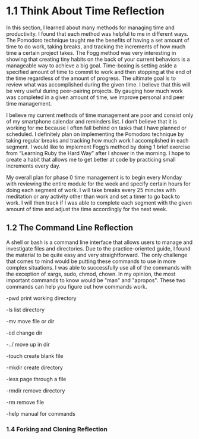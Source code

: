 # 1.1 Think About Time Reflection

In this section, I learned about many methods for managing time and productivity. I found that each method was helpful to me in different ways. The Pomodoro technique taught me the benefits of having a set amount of time to do work, taking breaks, and tracking the increments of how much time a certain project takes. The Fogg method was very interesting in showing that creating tiny habits on the back of your current behaviors is a manageable way to achieve a big goal. Time-boxing is setting aside a specified amount of time to commit to work and then stopping at the end of the time regardless of the amount of progress. The ultimate goal is to review what was accomplished during the given time. I believe that this will be very useful during peer-pairing projects. By gauging how much work was completed in a given amount of time, we improve personal and peer time management.

I believe my current methods of time management are poor and consist only of my smartphone calendar and reminders list. I don’t believe that it is working for me because I often fall behind on tasks that I have planned or scheduled. I definitely plan on implementing the Pomodoro technique by taking regular breaks and tracking how much work I accomplished in each segment. I would like to implement Fogg’s method by doing 1 brief exercise from “Learning Ruby the Hard Way” after I shower in the morning. I hope to create a habit that allows me to get better at code by practicing small increments every day.

My overall plan for phase 0 time management is to begin every Monday with reviewing the entire module for the week and specify certain hours for doing each segment of work. I will take breaks every 25 minutes with meditation or any activity other than work and set a timer to go back to work. I will then track if I was able to complete each segment with the given amount of time and adjust the time accordingly for the next week.

## 1.2 The Command Line Reflection

A shell or bash is a command line interface that allows users to manage and investigate files and directories. Due to the practice-oriented guide, I found the material to be quite easy and very straightforward. The only challenge that comes to mind would be putting these commands to use in more complex situations. I was able to successfully use all of the commands with the exception of xargs, sudo, chmod, chown. In my opinion, the most important commands to know would be "man" and "apropos". These two commands can help you figure out how commands work.

-pwd print working directory

-ls list directory

-mv move file or dir

-cd change dir

-../ move up in dir

-touch create blank file

-mkdir create directory

-less page through a file

-rmdir remove directory

-rm remove file

-help manual for commands

### 1.4 Forking and Cloning Reflection